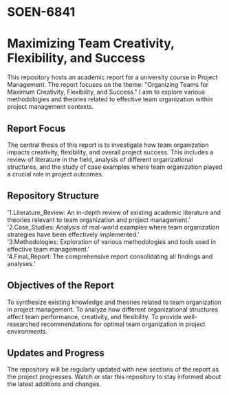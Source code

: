 # SOEN-6841
# **Maximizing Team Creativity, Flexibility, and Success** 

This repository hosts an academic report for a university course in Project Management. The report focuses on the theme: "Organizing Teams for Maximum Creativity, Flexibility, and Success." I aim to explore various methodologies and theories related to effective team organization within project management contexts.  

## **Report Focus**  

The central thesis of this report is to investigate how team organization impacts creativity, flexibility, and overall project success. This includes a review of literature in the field, analysis of different organizational structures, and the study of case examples where team organization played a crucial role in project outcomes.  

## **Repository Structure**  

  '1.Literature_Review: An in-depth review of existing academic literature and theories relevant to team organization and project management.'
  '2.Case_Studies: Analysis of real-world examples where team organization strategies have been effectively implemented.'  
  '3.Methodologies: Exploration of various methodologies and tools used in effective team management.'  
  '4.Final_Report: The comprehensive report consolidating all findings and analyses.'  

## **Objectives of the Report**  

To synthesize existing knowledge and theories related to team organization in project management.
To analyze how different organizational structures affect team performance, creativity, and flexibility.
To provide well-researched recommendations for optimal team organization in project environments.  
 

## **Updates and Progress**  

The repository will be regularly updated with new sections of the report as the project progresses. Watch or star this repository to stay informed about the latest additions and changes.
